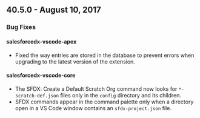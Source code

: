 ## 40.5.0 - August 10, 2017

### Bug Fixes
    
#### salesforcedx-vscode-apex

* Fixed the way entries are stored in the database to prevent errors when upgrading to the latest version of the extension.

#### salesforcedx-vscode-core

* The SFDX: Create a Default Scratch Org command now looks for `*-scratch-def.json` files only in the `config` directory and its children.
* SFDX commands appear in the command palette only when a directory open in a VS Code window contains an `sfdx-project.json` file.
